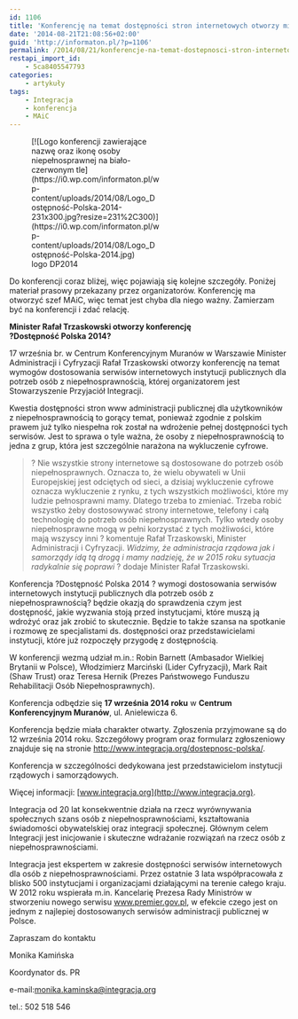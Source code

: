 ```yaml
---
id: 1106
title: 'Konferencję na temat dostępności stron internetowych otworzy minister Rafał Trzaskowski'
date: '2014-08-21T21:08:56+02:00'
guid: 'http://informaton.pl/?p=1106'
permalink: /2014/08/21/konferencje-na-temat-dostepnosci-stron-internetowych-otworzy-minister-rafal-trzaskowski/
restapi_import_id:
    - 5ca8405547793
categories:
    - artykuły
tags:
    - Integracja
    - konferencja
    - MAiC
---
```


<figure aria-describedby="caption-attachment-1110" class="wp-caption alignleft" id="attachment_1110" style="width: 231px">[![Logo konferencji zawierające nazwę oraz ikonę osoby niepełnosprawnej na biało-czerwonym tle](https://i0.wp.com/informaton.pl/wp-content/uploads/2014/08/Logo_Dostępność-Polska-2014-231x300.jpg?resize=231%2C300)](https://i0.wp.com/informaton.pl/wp-content/uploads/2014/08/Logo_Dostępność-Polska-2014.jpg)<figcaption class="wp-caption-text" id="caption-attachment-1110">logo DP2014</figcaption></figure>

Do konferencji coraz bliżej, więc pojawiają się kolejne szczegóły. Poniżej materiał prasowy przekazany przez organizatorów. Konferencję ma otworzyć szef MAiC, więc temat jest chyba dla niego ważny. Zamierzam być na konferencji i zdać relację.

**Minister Rafał Trzaskowski otworzy konferencję  
?Dostępność Polska 2014?**

17 września br. w Centrum Konferencyjnym Muranów w Warszawie Minister Administracji i Cyfryzacji Rafał Trzaskowski otworzy konferencję na temat wymogów dostosowania serwisów internetowych instytucji publicznych dla potrzeb osób z niepełnosprawnością, której organizatorem jest Stowarzyszenie Przyjaciół Integracji.

Kwestia dostępności stron www administracji publicznej dla użytkowników z niepełnosprawnością to gorący temat, ponieważ zgodnie z polskim prawem już tylko niespełna rok został na wdrożenie pełnej dostępności tych serwisów. Jest to sprawa o tyle ważna, że osoby z niepełnosprawnością to jedna z grup, która jest szczególnie narażona na wykluczenie cyfrowe.

> ? Nie wszystkie strony internetowe są dostosowane do potrzeb osób niepełnosprawnych. Oznacza to, że wielu obywateli w Unii Europejskiej jest odciętych od sieci, a dzisiaj wykluczenie cyfrowe oznacza wykluczenie z rynku, z tych wszystkich możliwości, które my ludzie pełnosprawni mamy. Dlatego trzeba to zmieniać. Trzeba robić wszystko żeby dostosowywać strony internetowe, telefony i całą technologię do potrzeb osób niepełnosprawnych. Tylko wtedy osoby niepełnosprawne mogą w pełni korzystać z tych możliwości, które mają wszyscy inni ? komentuje Rafał Trzaskowski, Minister Administracji i Cyfryzacji. *Widzimy, że administracja rządowa jak i samorządy idą tą drogą i mamy nadzieję, że w 2015 roku sytuacja radykalnie się poprawi* ? dodaje Minister Rafał Trzaskowski.

Konferencja ?Dostępność Polska 2014 ? wymogi dostosowania serwisów internetowych instytucji publicznych dla potrzeb osób z niepełnosprawnością? będzie okazją do sprawdzenia czym jest dostępność, jakie wyzwania stoją przed instytucjami, które muszą ją wdrożyć oraz jak zrobić to skutecznie. Będzie to także szansa na spotkanie i rozmowę ze specjalistami ds. dostępności oraz przedstawicielami instytucji, które już rozpoczęły przygodę z dostępnością.

W konferencji wezmą udział m.in.: Robin Barnett (Ambasador Wielkiej Brytanii w Polsce), Włodzimierz Marciński (Lider Cyfryzacji), Mark Rait (Shaw Trust) oraz Teresa Hernik (Prezes Państwowego Funduszu Rehabilitacji Osób Niepełnosprawnych).

Konferencja odbędzie się **17 września 2014 roku** w **Centrum Konferencyjnym Muranów**, ul. Anielewicza 6.

Konferencja będzie miała charakter otwarty. Zgłoszenia przyjmowane są do 12 września 2014 roku. Szczegółowy program oraz formularz zgłoszeniowy znajduje się na stronie <http://www.integracja.org/dostepnosc-polska/>.

Konferencja w szczególności dedykowana jest przedstawicielom instytucji rządowych i samorządowych.

Więcej informacji: [www.integracja.org](http://www.integracja.org).

Integracja od 20 lat konsekwentnie działa na rzecz wyrównywania społecznych szans osób z niepełnosprawnościami, kształtowania świadomości obywatelskiej oraz integracji społecznej. Głównym celem Integracji jest inicjowanie i skuteczne wdrażanie rozwiązań na rzecz osób z niepełnosprawnościami.

Integracja jest ekspertem w zakresie dostępności serwisów internetowych dla osób z niepełnosprawnościami. Przez ostatnie 3 lata współpracowała z blisko 500 instytucjami i organizacjami działającymi na terenie całego kraju. W 2012 roku wspierała m.in. Kancelarię Prezesa Rady Ministrów w stworzeniu nowego serwisu www.premier.gov.pl, w efekcie czego jest on jednym z najlepiej dostosowanych serwisów administracji publicznej w Polsce.

Zapraszam do kontaktu

Monika Kamińska

Koordynator ds. PR

e-mail:<monika.kaminska@integracja.org>

tel.: 502 518 546
